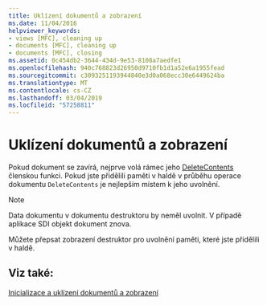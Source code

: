 ```yaml
---
title: Uklízení dokumentů a zobrazení
ms.date: 11/04/2016
helpviewer_keywords:
- views [MFC], cleaning up
- documents [MFC], cleaning up
- documents [MFC], closing
ms.assetid: 0c454db2-3644-434d-9e53-8108a7aedfe1
ms.openlocfilehash: 940c768823d26950d9710fb1d1a52e6a1955fead
ms.sourcegitcommit: c3093251193944840e3d0a068ecc30e6449624ba
ms.translationtype: MT
ms.contentlocale: cs-CZ
ms.lasthandoff: 03/04/2019
ms.locfileid: "57258811"
---
```

# <a name="cleaning-up-documents-and-views"></a>Uklízení dokumentů a zobrazení

Pokud dokument se zavírá, nejprve volá rámec jeho [DeleteContents](../mfc/reference/cdocument-class.md#deletecontents) členskou funkci. Pokud jste přidělili paměti v haldě v průběhu operace dokumentu `DeleteContents` je nejlepším místem k jeho uvolnění.

> [!NOTE]
>  Data dokumentu v dokumentu destruktoru by neměl uvolnit. V případě aplikace SDI objekt dokument znova.

Můžete přepsat zobrazení destruktor pro uvolnění paměti, které jste přidělili v haldě.

## <a name="see-also"></a>Viz také:

[Inicializace a uklízení dokumentů a zobrazení](../mfc/initializing-and-cleaning-up-documents-and-views.md)
